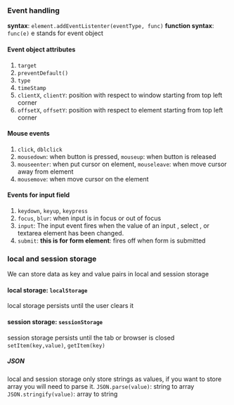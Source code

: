 ### Event handling
__syntax__: `element.addEventListenter(eventType, func)`
__function syntax__: `func(e)` e stands for event object

#### Event object attributes
1. `target`
2. `preventDefault()`
3. `type`
4. `timeStamp`
5. `clientX`, `clientY`: position with respect to window starting from top left corner
6. `offsetX`, `offsetY`: position with respect to element starting from top left corner

#### Mouse events
1. `click`, `dblclick`
2. `mousedown`: when button is pressed, `mouseup`: when button is released
3. `mouseenter`: when put cursor on element, `mouseleave`: when move cursor away from element
4. `mousemove`: when move cursor on the element

#### Events for input field
1. `keydown`, `keyup`, `keypress`
2. `focus`, `blur`: when input is in focus or out of focus
3. `input`: The input event fires when the value of an input , select , or textarea element has been changed.
4. `submit`: __this is for form element__: fires off when form is submitted


### local and session storage
We can store data as key and value pairs in local and session storage

#### __local storage__: `localStorage`
local storage persists until the user clears it
#### __session storage__: `sessionStorage`
session storage persists until the tab or browser is closed
`setItem(key,value)`, `getItem(key)`

##### JSON
local and session storage only store strings as values, if you want to store array you will need to parse it.
`JSON.parse(value)`: string to array
`JSON.stringify(value)`: array to string